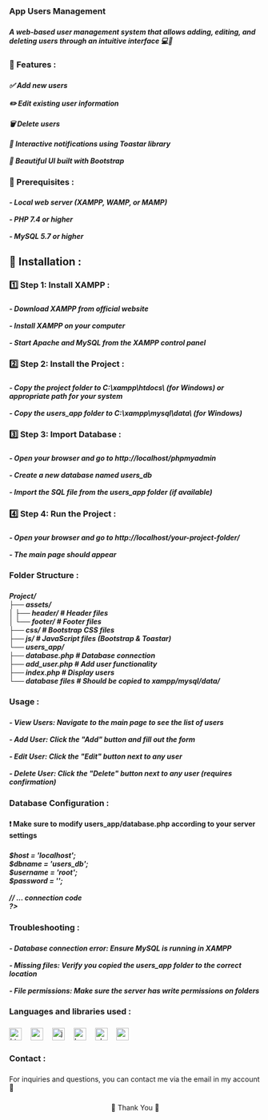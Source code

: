 <h3 align="left">App Users Management</h3>

###

<h5 align="left">A web-based user management system that allows adding, editing, and deleting users through an intuitive interface 💻👥</h5>

###

<h3 align="left">🔹 Features :</h3>

###

<h5 align="left">✅ Add new users<br><br>✏️ Edit existing user information<br><br>🗑️ Delete users<br><br>🔔 Interactive notifications using Toastar library<br><br>🎨 Beautiful UI built with Bootstrap</h5>

###

<h3 align="left">🔹 Prerequisites :</h3>

###

<h5 align="left">- Local web server (XAMPP, WAMP, or MAMP)<br><br>- PHP 7.4 or higher<br><br>- MySQL 5.7 or higher</h5>

###

<h2 align="left">🔹 Installation :</h2>

###

<h3 align="left">1️⃣ Step 1: Install XAMPP :</h3>

###

<h5 align="left">- Download XAMPP from official website<br><br>- Install XAMPP on your computer<br><br>- Start Apache and MySQL from the XAMPP control panel</h5>

###

<h3 align="left">2️⃣ Step 2: Install the Project :</h3>

###

<h5 align="left">- Copy the project folder to C:\xampp\htdocs\ (for Windows) or appropriate path for your system<br><br>- Copy the users_app folder to C:\xampp\mysql\data\ (for Windows)</h5>

###

<h3 align="left">3️⃣ Step 3: Import Database :</h3>

###

<h5 align="left">- Open your browser and go to http://localhost/phpmyadmin<br><br>- Create a new database named users_db<br><br>- Import the SQL file from the users_app folder (if available)</h5>

###

<h3 align="left">4️⃣ Step 4: Run the Project :</h3>

###

<h5 align="left">- Open your browser and go to http://localhost/your-project-folder/<br><br>- The main page should appear</h5>

###

<h3 align="left">Folder Structure :</h3>

###

<h5 align="left">Project/<br>├── assets/<br>│   ├── header/          # Header files<br>│   └── footer/          # Footer files<br>├── css/                 # Bootstrap CSS files<br>├── js/                  # JavaScript files (Bootstrap & Toastar)<br>└── users_app/<br>    ├── database.php     # Database connection<br>    ├── add_user.php     # Add user functionality<br>    ├── index.php        # Display users<br>    └── database files   # Should be copied to xampp/mysql/data/</h5>

###

<h3 align="left">Usage :</h3>

###

<h5 align="left">- View Users: Navigate to the main page to see the list of users<br><br>- Add User: Click the "Add" button and fill out the form<br><br>- Edit User: Click the "Edit" button next to any user<br><br>- Delete User: Click the "Delete" button next to any user (requires confirmation)</h5>

###

<h3 align="left">Database Configuration :</h3>

###

<h4 align="left">❗ Make sure to modify users_app/database.php according to your server settings</h4>

###

<h5 align="left"><?php<br>$host = 'localhost';<br>$dbname = 'users_db';<br>$username = 'root';<br>$password = '';<br><br>// ... connection code<br>?></h5>

###

<h3 align="left">Troubleshooting :</h3>

###

<h5 align="left">- Database connection error: Ensure MySQL is running in XAMPP<br><br>- Missing files: Verify you copied the users_app folder to the correct location<br><br>- File permissions: Make sure the server has write permissions on folders</h5>

###

<h3 align="left">Languages ​​and libraries used :</h3>

###

<div align="left">
  <img src="https://cdn.jsdelivr.net/gh/devicons/devicon/icons/html5/html5-original.svg" height="25" alt="html5 logo"  />
  <img width="10" />
  <img src="https://cdn.jsdelivr.net/gh/devicons/devicon/icons/css3/css3-original.svg" height="25" alt="css logo"  />
  <img width="10" />
  <img src="https://cdn.jsdelivr.net/gh/devicons/devicon/icons/javascript/javascript-original.svg" height="25" alt="javascript logo"  />
  <img width="10" />
  <img src="https://cdn.jsdelivr.net/gh/devicons/devicon/icons/bootstrap/bootstrap-original.svg" height="25" alt="bootstrap logo"  />
  <img width="10" />
  <img src="https://cdn.jsdelivr.net/gh/devicons/devicon/icons/php/php-original.svg" height="25" alt="php logo"  />
  <img width="10" />
  <img src="https://cdn.jsdelivr.net/gh/devicons/devicon/icons/mysql/mysql-original.svg" height="25" alt="mysql logo"  />
</div>

###

<h3 align="left">Contact :</h3>

###

<p align="left">For inquiries and questions, you can contact me via the email in my account 💌</p>

###

<p align="center">💙 Thank You 💙</p>

###

